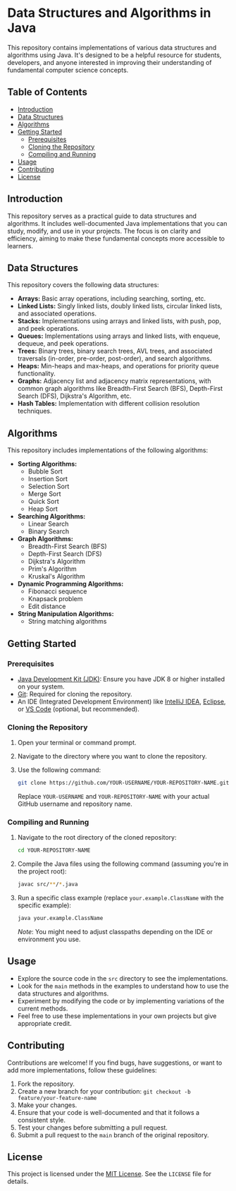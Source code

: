 # Data Structures and Algorithms in Java

This repository contains implementations of various data structures and algorithms using Java. It's designed to be a helpful resource for students, developers, and anyone interested in improving their understanding of fundamental computer science concepts.

## Table of Contents

*   [Introduction](#introduction)
*   [Data Structures](#data-structures)
*   [Algorithms](#algorithms)
*   [Getting Started](#getting-started)
    *   [Prerequisites](#prerequisites)
    *   [Cloning the Repository](#cloning-the-repository)
    *   [Compiling and Running](#compiling-and-running)
*   [Usage](#usage)
*   [Contributing](#contributing)
*   [License](#license)

## Introduction

This repository serves as a practical guide to data structures and algorithms. It includes well-documented Java implementations that you can study, modify, and use in your projects. The focus is on clarity and efficiency, aiming to make these fundamental concepts more accessible to learners.

## Data Structures

This repository covers the following data structures:

*   **Arrays:** Basic array operations, including searching, sorting, etc.
*   **Linked Lists:** Singly linked lists, doubly linked lists, circular linked lists, and associated operations.
*   **Stacks:** Implementations using arrays and linked lists, with push, pop, and peek operations.
*   **Queues:** Implementations using arrays and linked lists, with enqueue, dequeue, and peek operations.
*   **Trees:** Binary trees, binary search trees, AVL trees, and associated traversals (in-order, pre-order, post-order), and search algorithms.
*   **Heaps:** Min-heaps and max-heaps, and operations for priority queue functionality.
*   **Graphs:** Adjacency list and adjacency matrix representations, with common graph algorithms like Breadth-First Search (BFS), Depth-First Search (DFS), Dijkstra's Algorithm, etc.
*   **Hash Tables:** Implementation with different collision resolution techniques.

## Algorithms

This repository includes implementations of the following algorithms:

*   **Sorting Algorithms:**
    *   Bubble Sort
    *   Insertion Sort
    *   Selection Sort
    *   Merge Sort
    *   Quick Sort
    *   Heap Sort
*   **Searching Algorithms:**
    *   Linear Search
    *   Binary Search
*   **Graph Algorithms:**
    *   Breadth-First Search (BFS)
    *   Depth-First Search (DFS)
    *   Dijkstra's Algorithm
    *   Prim's Algorithm
    *   Kruskal's Algorithm
*   **Dynamic Programming Algorithms:**
    *   Fibonacci sequence
    *   Knapsack problem
    *   Edit distance
*   **String Manipulation Algorithms:**
    *   String matching algorithms

## Getting Started

### Prerequisites

*   [Java Development Kit (JDK)](https://www.oracle.com/java/technologies/downloads/): Ensure you have JDK 8 or higher installed on your system.
*   [Git](https://git-scm.com/downloads): Required for cloning the repository.
*   An IDE (Integrated Development Environment) like [IntelliJ IDEA](https://www.jetbrains.com/idea/), [Eclipse](https://www.eclipse.org/downloads/), or [VS Code](https://code.visualstudio.com/) (optional, but recommended).

### Cloning the Repository

1.  Open your terminal or command prompt.
2.  Navigate to the directory where you want to clone the repository.
3.  Use the following command:

    ```bash
    git clone https://github.com/YOUR-USERNAME/YOUR-REPOSITORY-NAME.git
    ```

    Replace `YOUR-USERNAME` and `YOUR-REPOSITORY-NAME` with your actual GitHub username and repository name.

### Compiling and Running

1.  Navigate to the root directory of the cloned repository:

    ```bash
    cd YOUR-REPOSITORY-NAME
    ```
2.  Compile the Java files using the following command (assuming you're in the project root):

    ```bash
    javac src/**/*.java
    ```
3.  Run a specific class example (replace `your.example.ClassName` with the specific example):

    ```bash
    java your.example.ClassName
    ```
    *Note*: You might need to adjust classpaths depending on the IDE or environment you use.

## Usage

*   Explore the source code in the `src` directory to see the implementations.
*   Look for the `main` methods in the examples to understand how to use the data structures and algorithms.
*   Experiment by modifying the code or by implementing variations of the current methods.
*   Feel free to use these implementations in your own projects but give appropriate credit.

## Contributing

Contributions are welcome! If you find bugs, have suggestions, or want to add more implementations, follow these guidelines:

1.  Fork the repository.
2.  Create a new branch for your contribution: `git checkout -b feature/your-feature-name`
3.  Make your changes.
4.  Ensure that your code is well-documented and that it follows a consistent style.
5.  Test your changes before submitting a pull request.
6.  Submit a pull request to the `main` branch of the original repository.

## License

This project is licensed under the [MIT License](LICENSE). See the `LICENSE` file for details.
